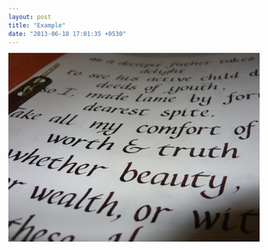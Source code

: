 ```yaml
---
layout: post
title: "Example"
date: "2013-06-18 17:01:35 +0530"
---
```


![Sonnet in Italics](/img/italic-sonnet1.jpg)



